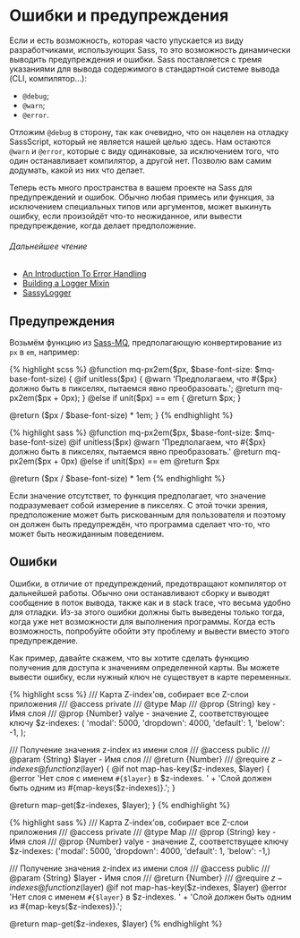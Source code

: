 
# Ошибки и предупреждения

Если и есть возможность, которая часто упускается из виду разработчиками, использующих Sass, то это возможность динамически выводить предупреждения и ошибки. Sass поставляется с тремя указаниями для вывода содержимого в стандартной системе вывода (CLI, компилятор…):

* `@debug`;
* `@warn`;
* `@error`.

Отложим `@debug` в сторону, так как очевидно, что он нацелен на отладку SassScript, который не является нашей целью здесь. Нам остаются `@warn` и `@error`, которые с виду одинаковые, за исключением того, что один останавливает компилятор, а другой нет. Позволю вам самим додумать, какой из них что делает.

Теперь есть много пространства в вашем проекте на Sass для предупреждений и ошибок. Обычно любая примесь или функция, за исключением специальных типов или аргументов, может выкинуть ошибку, если произойдёт что-то неожиданное, или вывести предупреждение, когда делает предположение.

###### Дальнейшее чтение

* [An Introduction To Error Handling](http://webdesign.tutsplus.com/tutorials/an-introduction-to-error-handling-in-sass--cms-19996)
* [Building a Logger Mixin](http://webdesign.tutsplus.com/tutorials/building-a-logger-mixin-in-sass--cms-22070)
* [SassyLogger](https://github.com/HugoGiraudel/SassyLogger)

## Предупреждения

Возьмём функцию из [Sass-MQ](https://github.com/sass-mq/sass-mq), предполагающую конвертирование из `px` в `em`, например:

<div class="code-block">
  <div class="code-block__wrapper" data-syntax="scss">
{% highlight scss %}
@function mq-px2em($px, $base-font-size: $mq-base-font-size) {
  @if unitless($px) {
    @warn 'Предполагаем, что #{$px} должно быть в пикселях, пытаемся явно преобразовать.';
    @return mq-px2em($px + 0px);
  } @else if unit($px) == em {
    @return $px;
  }

  @return ($px / $base-font-size) * 1em;
}
{% endhighlight %}
  </div>
  <div class="code-block__wrapper" data-syntax="sass">
{% highlight sass %}
@function mq-px2em($px, $base-font-size: $mq-base-font-size)
  @if unitless($px)
    @warn 'Предполагаем, что #{$px} должно быть в пикселях, пытаемся явно преобразовать.'
    @return mq-px2em($px + 0px)
  @else if unit($px) == em
    @return $px

  @return ($px / $base-font-size) * 1em
{% endhighlight %}
  </div>
</div>

Если значение отсутствет, то функция предполагает, что значение подразумевает собой измерение в пикселях. С этой точки зрения, предположение может быть рискованным для пользователя и поэтому он должен быть предупреждён, что программа сделает что-то, что может быть неожиданным поведением.

## Ошибки

Ошибки, в отличие от предупреждений, предотвращают компилятор от дальнейшей работы. Обычно они останавливают сборку и выводят сообщение в поток вывода, также как и в stack trace, что весьма удобно для отладки. Из-за этого ошибки должны быть выведены только тогда, когда уже нет возможности для выполнения программы. Когда есть возможность, попробуйте обойти эту проблему и вывести вместо этого предупреждение.

Как пример, давайте скажем, что вы хотите сделать функцию получения для доступа к значениям определенной карты. Вы можете вывести ошибку, если нужный ключ не существует в карте переменных.

<div class="code-block">
  <div class="code-block__wrapper" data-syntax="scss">
{% highlight scss %}
/// Карта Z-index’ов, собирает все Z-слои приложения
/// @access private
/// @type Map
/// @prop {String} key - Имя слоя
/// @prop {Number} valye - значение Z, соответствующее ключу
$z-indexes: (
  'modal': 5000,
  'dropdown': 4000,
  'default': 1,
  'below': -1,
);

/// Получение значения z-index из имени слоя
/// @access public
/// @param {String} $layer - Имя слоя
/// @return {Number}
/// @require $z-indexes
@function z($layer) {
  @if not map-has-key($z-indexes, $layer) {
    @error 'Нет слоя с именем `#{$layer}` в $z-indexes. '
         + 'Слой должен быть одним из #{map-keys($z-indexes)}.';
  }

  @return map-get($z-indexes, $layer);
}
{% endhighlight %}
  </div>
  <div class="code-block__wrapper" data-syntax="sass">
{% highlight sass %}
/// Карта Z-index’ов, собирает все Z-слои приложения
/// @access private
/// @type Map
/// @prop {String} key - Имя слоя
/// @prop {Number} valye - значение Z, соответствущее ключу
$z-indexes: ('modal': 5000, 'dropdown': 4000, 'default': 1, 'below': -1,)

/// Получение значения z-index из имени слоя
/// @access public
/// @param {String} $layer - Имя слоя
/// @return {Number}
/// @require $z-indexes
@function z($layer)
  @if not map-has-key($z-indexes, $layer)
    @error 'Нет слоя с именем `#{$layer}` в $z-indexes. '
       + 'Слой должен быть одним из #{map-keys($z-indexes)}.';

  @return map-get($z-indexes, $layer)
{% endhighlight %}
  </div>
</div>
